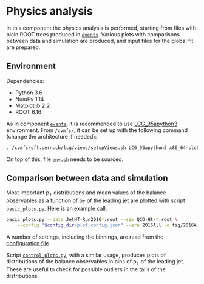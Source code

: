 # Physics analysis

In this component the physics analysis is performed, starting from files with plain ROOT trees produced in [`events`](../events). Various plots with comparisons between data and simulation are produced, and input files for the global fit are prepared.


## Environment

Dependencies:

 * Python 3.6
 * NumPy 1.14
 * Matplotlib 2.2
 * ROOT 6.16

As in component [`events`](../events), it is recommended to use [LCG_95apython3](http://lcginfo.cern.ch/release/95apython3/) environment. From `/cvmfs/`, it can be set up with the following command (change the architecture if needed):

```sh
. /cvmfs/sft.cern.ch/lcg/views/setupViews.sh LCG_95apython3 x86_64-slc6-gcc8-opt
```

On top of this, file [`env.sh`](env.sh) needs to be sourced.


## Comparison between data and simulation

Most important p<sub>T</sub> distributions and mean values of the balance observables as a function of p<sub>T</sub> of the leading jet are plotted with script [`basic_plots.py`](scripts/basic_plots.py). Here is an example call:

```sh
basic_plots.py --data JetHT-Run2016*.root --sim QCD-Ht-*.root \
    --config "$config_dir/plot_config.json" --era 2016All -o fig/2016All
```

A number of settings, including the binnings, are read from the [configuration file](config/plot_config.json).

Script [`control_plots.py`](scripts/control_plots.py), with a similar usage, produces plots of distributions of the balance observables in bins of p<sub>T</sub> of the leading jet. These are useful to check for possible outliers in the tails of the distributions.
